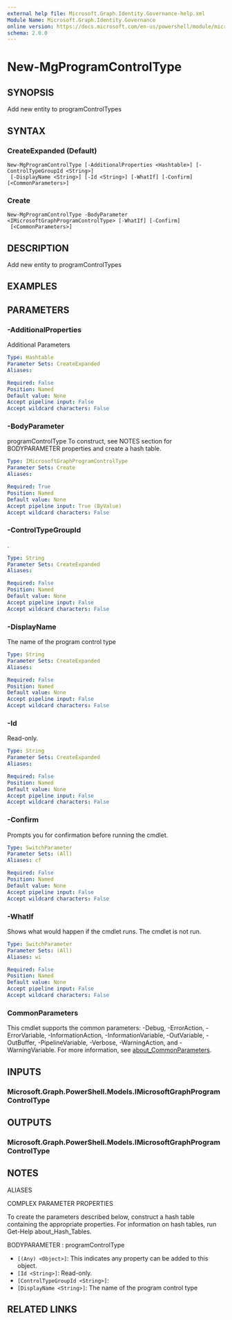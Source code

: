 ```yaml
---
external help file: Microsoft.Graph.Identity.Governance-help.xml
Module Name: Microsoft.Graph.Identity.Governance
online version: https://docs.microsoft.com/en-us/powershell/module/microsoft.graph.identity.governance/new-mgprogramcontroltype
schema: 2.0.0
---
```


# New-MgProgramControlType

## SYNOPSIS
Add new entity to programControlTypes

## SYNTAX

### CreateExpanded (Default)
```
New-MgProgramControlType [-AdditionalProperties <Hashtable>] [-ControlTypeGroupId <String>]
 [-DisplayName <String>] [-Id <String>] [-WhatIf] [-Confirm] [<CommonParameters>]
```

### Create
```
New-MgProgramControlType -BodyParameter <IMicrosoftGraphProgramControlType> [-WhatIf] [-Confirm]
 [<CommonParameters>]
```

## DESCRIPTION
Add new entity to programControlTypes

## EXAMPLES

## PARAMETERS

### -AdditionalProperties
Additional Parameters

```yaml
Type: Hashtable
Parameter Sets: CreateExpanded
Aliases:

Required: False
Position: Named
Default value: None
Accept pipeline input: False
Accept wildcard characters: False
```

### -BodyParameter
programControlType
To construct, see NOTES section for BODYPARAMETER properties and create a hash table.

```yaml
Type: IMicrosoftGraphProgramControlType
Parameter Sets: Create
Aliases:

Required: True
Position: Named
Default value: None
Accept pipeline input: True (ByValue)
Accept wildcard characters: False
```

### -ControlTypeGroupId
.

```yaml
Type: String
Parameter Sets: CreateExpanded
Aliases:

Required: False
Position: Named
Default value: None
Accept pipeline input: False
Accept wildcard characters: False
```

### -DisplayName
The name of the program control type

```yaml
Type: String
Parameter Sets: CreateExpanded
Aliases:

Required: False
Position: Named
Default value: None
Accept pipeline input: False
Accept wildcard characters: False
```

### -Id
Read-only.

```yaml
Type: String
Parameter Sets: CreateExpanded
Aliases:

Required: False
Position: Named
Default value: None
Accept pipeline input: False
Accept wildcard characters: False
```

### -Confirm
Prompts you for confirmation before running the cmdlet.

```yaml
Type: SwitchParameter
Parameter Sets: (All)
Aliases: cf

Required: False
Position: Named
Default value: None
Accept pipeline input: False
Accept wildcard characters: False
```

### -WhatIf
Shows what would happen if the cmdlet runs.
The cmdlet is not run.

```yaml
Type: SwitchParameter
Parameter Sets: (All)
Aliases: wi

Required: False
Position: Named
Default value: None
Accept pipeline input: False
Accept wildcard characters: False
```

### CommonParameters
This cmdlet supports the common parameters: -Debug, -ErrorAction, -ErrorVariable, -InformationAction, -InformationVariable, -OutVariable, -OutBuffer, -PipelineVariable, -Verbose, -WarningAction, and -WarningVariable. For more information, see [about_CommonParameters](http://go.microsoft.com/fwlink/?LinkID=113216).

## INPUTS

### Microsoft.Graph.PowerShell.Models.IMicrosoftGraphProgramControlType
## OUTPUTS

### Microsoft.Graph.PowerShell.Models.IMicrosoftGraphProgramControlType
## NOTES

ALIASES

COMPLEX PARAMETER PROPERTIES

To create the parameters described below, construct a hash table containing the appropriate properties. For information on hash tables, run Get-Help about_Hash_Tables.


BODYPARAMETER <IMicrosoftGraphProgramControlType>: programControlType
  - `[(Any) <Object>]`: This indicates any property can be added to this object.
  - `[Id <String>]`: Read-only.
  - `[ControlTypeGroupId <String>]`: 
  - `[DisplayName <String>]`: The name of the program control type

## RELATED LINKS

